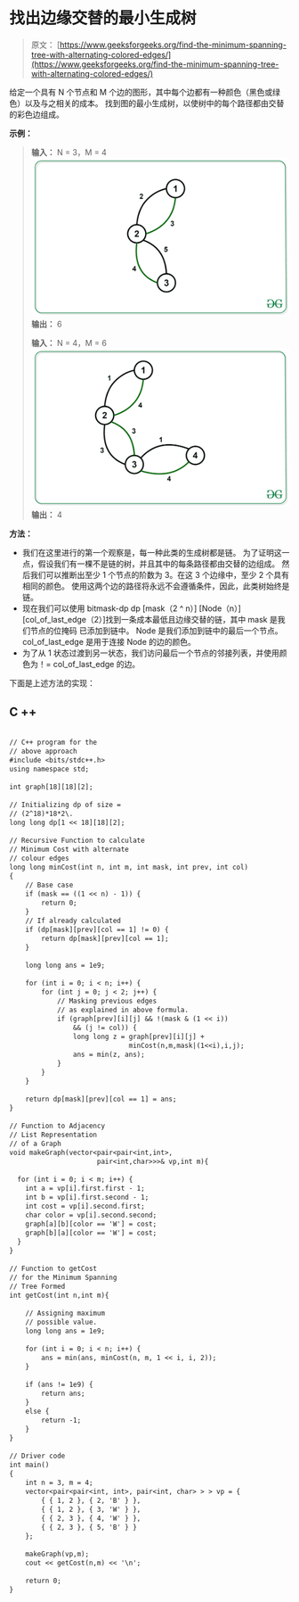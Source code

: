 # 找出边缘交替的最小生成树

> 原文： [https://www.geeksforgeeks.org/find-the-minimum-spanning-tree-with-alternating-colored-edges/](https://www.geeksforgeeks.org/find-the-minimum-spanning-tree-with-alternating-colored-edges/)

给定一个具有 N 个节点和 M 个边的图形，其中每个边都有一种颜色（黑色或绿色）以及与之相关的成本。 找到图的最小生成树，以使树中的每个路径都由交替的彩色边组成。

**示例：**

> **输入：** N = 3，M = 4
> ![](img/878066fb0b8bc20df77466d9ee40a09e.png)
> **输出：** 6
> 
> **输入：** N = 4，M = 6
> ![](img/7353cbd0154d77e2cbb4d0932842744d.png)
> **输出：** 4

**方法：**

*   我们在这里进行的第一个观察是，每一种此类的生成树都是链。 为了证明这一点，假设我们有一棵不是链的树，并且其中的每条路径都由交替的边组成。 然后我们可以推断出至少 1 个节点的阶数为 3。在这 3 个边缘中，至少 2 个具有相同的颜色。 使用这两个边的路径将永远不会遵循条件，因此，此类树始终是链。
*   现在我们可以使用 bitmask-dp
    dp [mask（2 ^ n）] [Node（n）] [col_of_last_edge（2）]找到一条成本最低且边缘交替的链，其中 mask 是我们节点的位掩码 已添加到链中。 Node 是我们添加到链中的最后一个节点。col_of_last_edge 是用于连接 Node 的边的颜色。
*   为了从 1 状态过渡到另一状态，我们访问最后一个节点的邻接列表，并使用颜色为！= col_of_last_edge 的边。

下面是上述方法的实现：

## C ++

```

// C++ program for the 
// above approach 
#include <bits/stdc++.h> 
using namespace std; 

int graph[18][18][2]; 

// Initializing dp of size = 
// (2^18)*18*2\. 
long long dp[1 << 18][18][2]; 

// Recursive Function to calculate 
// Minimum Cost with alternate  
// colour edges 
long long minCost(int n, int m, int mask, int prev, int col) 
{ 
    // Base case 
    if (mask == ((1 << n) - 1)) { 
        return 0; 
    } 
    // If already calculated 
    if (dp[mask][prev][col == 1] != 0) { 
        return dp[mask][prev][col == 1]; 
    } 

    long long ans = 1e9; 

    for (int i = 0; i < n; i++) { 
        for (int j = 0; j < 2; j++) { 
            // Masking previous edges 
            // as explained in above formula. 
            if (graph[prev][i][j] && !(mask & (1 << i))  
                && (j != col)) { 
                long long z = graph[prev][i][j] +  
                              minCost(n,m,mask|(1<<i),i,j); 
                ans = min(z, ans); 
            } 
        } 
    } 

    return dp[mask][prev][col == 1] = ans; 
} 

// Function to Adjacency 
// List Representation  
// of a Graph 
void makeGraph(vector<pair<pair<int,int>, 
                      pair<int,char>>>& vp,int m){ 

  for (int i = 0; i < m; i++) { 
    int a = vp[i].first.first - 1; 
    int b = vp[i].first.second - 1; 
    int cost = vp[i].second.first; 
    char color = vp[i].second.second; 
    graph[a][b][color == 'W'] = cost; 
    graph[b][a][color == 'W'] = cost; 
  } 
} 

// Function to getCost 
// for the Minimum Spanning 
// Tree Formed 
int getCost(int n,int m){ 

    // Assigning maximum 
    // possible value. 
    long long ans = 1e9; 

    for (int i = 0; i < n; i++) { 
        ans = min(ans, minCost(n, m, 1 << i, i, 2)); 
    } 

    if (ans != 1e9) { 
        return ans; 
    } 
    else { 
        return -1; 
    } 
} 

// Driver code 
int main() 
{ 
    int n = 3, m = 4; 
    vector<pair<pair<int, int>, pair<int, char> > > vp = { 
        { { 1, 2 }, { 2, 'B' } }, 
        { { 1, 2 }, { 3, 'W' } }, 
        { { 2, 3 }, { 4, 'W' } }, 
        { { 2, 3 }, { 5, 'B' } } 
    }; 

    makeGraph(vp,m); 
    cout << getCost(n,m) << '\n'; 

    return 0; 
} 

```